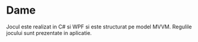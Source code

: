 # Dame
Jocul este realizat in C# si WPF si este structurat pe model MVVM. Regulile jocului sunt prezentate in aplicatie.
